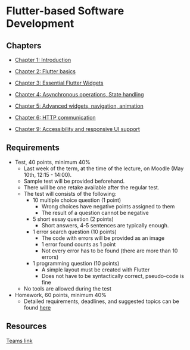 
# Flutter-based Software Development

## Chapters

- [Chapter 1: Introduction](./material/01.md)
- [Chapter 2: Flutter basics](./material/02.md)
- [Chapter 3: Essential Flutter Widgets](./material/03.md)
- [Chapter 4: Asynchronous operations, State handling](./material/04.md)
- [Chapter 5: Advanced widgets, navigation, animation](./material/05.md)
- [Chapter 6: HTTP communication](./material/06.md)

- [Chapter 9: Accessibility and responsive UI support](./material/09.md)

## Requirements

 - Test, 40 points, minimum 40%
    - Last week of the term, at the time of the lecture, on Moodle (May 10th, 12:15 - 14:00).
    - Sample test will be provided beforehand.
    - There will be one retake available after the regular test.
    - The test will consists of the following:
      - 10 multiple choice question (1 point)
        - Wrong choices have negative points assigned to them
        - The result of a question cannot be negative
      - 5 short essay question (2 points)
        - Short answers, 4-5 sentences are typically enough.
      - 1 error search question (10 points)
        - The code with errors will be provided as an image
        - 1 error found counts as 1 point
        - Not every error has to be found (there are more than 10 errors)
      - 1 programming question (10 points)
        - A simple layout must be created with Flutter
        - Does not have to be syntactically correct, pseudo-code is fine
    - No tools are allowed during the test
  - Homework, 60 points, minimum 40%
     - Detailed requirements, deadlines, and suggested topics can be found [here](./material/homework.md)

## Resources
[Teams link](https://teams.microsoft.com/l/team/19%3a7d35dc7404c84ca1a1e022b39feac8ac%40thread.tacv2/conversations?groupId=102fff3a-4812-4499-92cb-dc5c3b847c1f&tenantId=6a3548ab-7570-4271-91a8-58da00697029)

